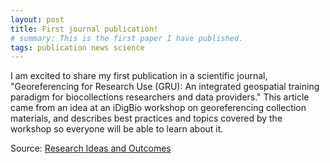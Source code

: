 ```yaml
---
layout: post
title: First journal publication!
# summary: This is the first paper I have published.
tags: publication news science
---
```


I am excited to share my first publication in a scientific journal, "Georeferencing for Research Use (GRU): An integrated geospatial training paradigm for biocollections researchers and data providers." This article came from an idea at an iDigBio workshop on georeferencing collection materials, and describes best practices and topics covered by the workshop so everyone will be able to learn about it.

Source: [Research Ideas and Outcomes](https://doi.org/10.3897/rio.4.e32449)
